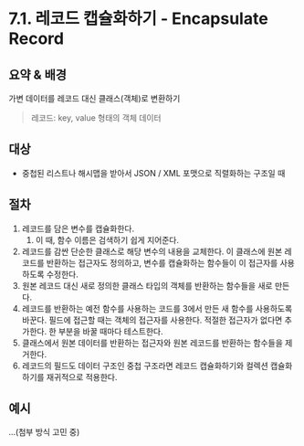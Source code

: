 # 7.1. 레코드 캡슐화하기 - Encapsulate Record

## 요약 & 배경

가변 데이터를 레코드 대신 클래스(객체)로 변환하기

> 레코드: key, value 형태의 객체 데이터

## 대상

- 중첩된 리스트나 해시맵을 받아서 JSON / XML 포맷으로 직렬화하는 구조일 때

## 절차

1. 레코드를 담은 변수를 캡슐화한다.
   1. 이 때, 함수 이름은 검색하기 쉽게 지어준다.
2. 레코드를 감싼 단순한 클래스로 해당 변수의 내용을 교체한다. 이 클래스에 원본 레코드를 반환하는 접근자도 정의하고, 변수를 캡슐화하는 함수들이 이 접근자를 사용하도록 수정한다.
3. 원본 레코드 대신 새로 정의한 클래스 타입의 객체를 반환하는 함수들을 새로 만든다.
4. 레코드를 반환하는 예전 함수를 사용하는 코드를 3에서 만든 새 함수를 사용하도록 바꾼다. 필드에 접근할 때는 객체의 접근자를 사용한다. 적절한 접근자가 없다면 추가한다. 한 부분을 바꿀 때마다 테스트한다.
5. 클래스에서 원본 데이터를 반환하는 접근자와 원본 레코드를 반환하는 함수들을 제거한다.
6. 레코드의 필드도 데이터 구조인 중첩 구조라면 레코드 캡슐화하기와 컬렉션 캡슐화하기를 재귀적으로 적용한다.

## 예시

...(첨부 방식 고민 중)
